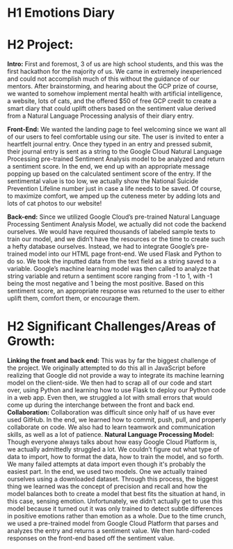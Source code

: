 ﻿# H1 Emotions Diary
# H2 Project:
**Intro:**
First and foremost, 3 of us are high school students, and this was the first hackathon for the majority of us. We came in extremely inexperienced and could not accomplish much of this without the guidance of our mentors. After brainstorming, and hearing about the GCP prize of course, we wanted to somehow implement mental health with artificial intelligence, a website, lots of cats, and the offered $50 of free GCP credit to create a smart diary that could uplift others based on the sentiment value derived from a Natural Language Processing analysis of their diary entry.


**Front-End:**
We wanted the landing page to feel welcoming since we want all of our users to feel comfortable using our site. The user is invited to enter a heartfelt journal entry. Once they typed in an entry and pressed submit, their journal entry is sent as a string to the Google Cloud Natural Language Processing pre-trained Sentiment Analysis model to be analyzed and return a sentiment score. In the end, we end up with an appropriate message popping up based on the calculated sentiment score of the entry. If the sentimental value is too low, we actually show the National Suicide Prevention Lifeline number just in case a life needs to be saved. Of course, to maximize comfort, we amped up the cuteness meter by adding lots and lots of cat photos to our website!


**Back-end:**
Since we utilized Google Cloud’s pre-trained Natural Language Processing Sentiment Analysis Model, we actually did not code the backend ourselves. We would have required thousands of labeled sample texts to train our model, and we didn’t have the resources or the time to create such a hefty database ourselves. Instead, we had to integrate Google’s pre-trained model into our HTML page front-end. We used Flask and Python to do so. We took the inputted data from the text field as a string saved to a variable. Google’s machine learning model was then called to analyze that string variable and return a sentiment score ranging from -1 to 1, with -1 being the most negative and 1 being the most positive. Based on this sentiment score, an appropriate response was returned to the user to either uplift them, comfort them, or encourage them.


# H2 Significant Challenges/Areas of Growth:
**Linking the front and back end:**
This was by far the biggest challenge of the project. We originally attempted to do this all in JavaScript before realizing that Google did not provide a way to integrate its machine learning model on the client-side. We then had to scrap all of our code and start over, using Python and learning how to use Flask to deploy our Python code in a web app. Even then, we struggled a lot with small errors that would come up during the interchange between the front and back end.
**Collaboration:**
Collaboration was difficult since only half of us have ever used GitHub. In the end, we learned how to commit, push, pull, and properly collaborate on code. We also had to learn teamwork and communication skills, as well as a lot of patience. 
**Natural Language Processing Model:**
Though everyone always talks about how easy Google Cloud Platform is, we actually admittedly struggled a lot. We couldn’t figure out what type of data to import, how to format the data, how to train the model, and so forth. We many failed attempts at data import even though it's probably the easiest part. In the end, we used two models. One we actually trained ourselves using a downloaded dataset. Through this process, the biggest thing we learned was the concept of precision and recall and how the model balances both to create a model that best fits the situation at hand, in this case, sensing emotion. Unfortunately, we didn’t actually get to use this model because it turned out it was only trained to detect subtle differences in positive emotions rather than emotion as a whole. Due to the time crunch, we used a pre-trained model from Google Cloud Platform that parses and analyzes the entry and returns a sentiment value. We then hard-coded responses on the front-end based off the sentiment value.
